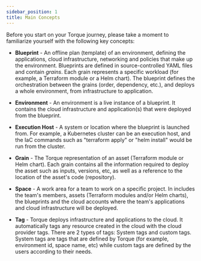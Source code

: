 ```yaml
---
sidebar_position: 1
title: Main Concepts
---
```


Before you start on your Torque journey, please take a moment to familiarize yourself with the following key concepts:
* **Blueprint** - An offline plan (template) of an environment, defining the applications, cloud infrastructure, networking and policies that make up the environment. Blueprints are defined in source-controlled YAML files and contain *grains*. Each grain represents a specific workload (for example, a Terraform module or a Helm chart). The blueprint defines the orchestration between the grains (order, dependency, etc.), and deploys a whole environment, from infrastructure to application. 

* **Environment** - An environment is a live instance of a blueprint. It contains the cloud infrastructure and application(s) that were deployed from the blueprint.

* **Execution Host** - A system or location where the blueprint is launched from. For example, a Kubernetes cluster can be an execution host, and the IaC commands such as "terraform apply" or "helm install" would be run from the cluster.

* **Grain** - The Torque representation of an asset (Terraform module or Helm chart). Each grain contains all the information required to deploy the asset such as inputs, versions, etc, as well as a reference to the location of the asset's code (repository).

* **Space** - A work area for a team to work on a specific project. In includes the team's members, assets (Terraform modules and/or Helm charts), the blueprints and the cloud accounts where the team's applications and cloud infrastructure will be deployed. 

* **Tag** - Torque deploys infrastructure and applications to the cloud. It automatically tags any resource created in the cloud with the cloud provider tags. There are 2 types of tags: System tags and custom tags. System tags are tags that are defined by Torque (for example, environment id, space name, etc) while custom tags are defined by the users according to their needs. 
